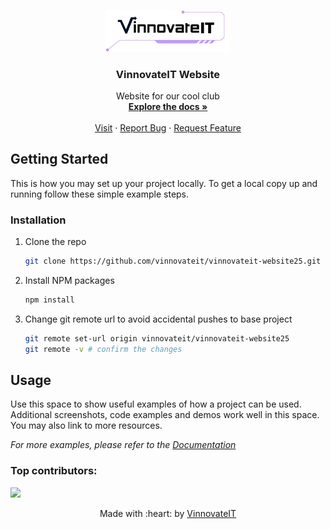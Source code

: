 <a id="readme-top"></a>


<!-- Club Logo -->
<br />
<div align="center">
  <a href="https://github.com/vinnovateit/repo_name">
    <picture>
      <source media="(prefers-color-scheme: dark)" srcset="https://raw.githubusercontent.com/vinnovateit/.github/main/assets/whiteLogoViit.svg">
      <img alt="VinnovateIT Logo" src="https://raw.githubusercontent.com/vinnovateit/.github/main/assets/blackLogoViit.svg" width="200">
    </picture>
  </a>

<h3 align="center">VinnovateIT Website</h3>

  <p align="center">
    Website for our cool club 
    <br />
    <a href="https://github.com/vinnovateit/vinnovateit-website25"><strong>Explore the docs »</strong></a>
    <br />
    <br />
    <a href="https://github.com/vinnovateit/vinnovateit-website25">Visit</a>
    &middot;
    <a href="https://github.com/vinnovateit/vinnovateit-website25/issues/new?labels=bug&template=bug-report---.md">Report Bug</a>
    &middot;
    <a href="https://github.com/vinnovateit/vinnovateit-website25/issues/new?labels=enhancement&template=feature-request---.md">Request Feature</a>
  </p>
</div>



<!-- TABLE OF CONTENTS -->
<!-- Use if things get too long -->
<!-- <details>
  <summary>Table of Contents</summary>
  <ol>
    <li>
      <a href="#about-the-project">About The Project</a>
      <ul>
        <li><a href="#built-with">Built With</a></li>
      </ul>
    </li>
    <li><a href="#roadmap">Roadmap</a></li>
    <li>
      <a href="#getting-started">Getting Started</a>
      <ul>
        <li><a href="#prerequisites">Prerequisites</a></li>
        <li><a href="#installation">Installation</a></li>
      </ul>
    </li>
    <li><a href="#usage">Usage</a></li>
    <li><a href="#acknowledgments">Acknowledgments</a></li>
  </ol>
</details> -->



<!-- ABOUT THE PROJECT -->

<!-- Put the PROJECT LOGO here -->


<!-- ROADMAP -->




<!-- GETTING STARTED -->
## Getting Started

This is how you may set up your project locally.
To get a local copy up and running follow these simple example steps.



### Installation


1. Clone the repo
   ```sh
   git clone https://github.com/vinnovateit/vinnovateit-website25.git
   ```
2. Install NPM packages
   ```sh
   npm install
   ```
3. Change git remote url to avoid accidental pushes to base project
   ```sh
   git remote set-url origin vinnovateit/vinnovateit-website25
   git remote -v # confirm the changes
   ```





<!-- USAGE - REMOVE IF NOT NEEDED -->
## Usage

Use this space to show useful examples of how a project can be used. Additional screenshots, code examples and demos work well in this space. You may also link to more resources.

_For more examples, please refer to the [Documentation](https://github.com/vinnovateit/vinnovateit-website25)_



### Top contributors:

<a href="https://github.com/vinnovateit/vinnovateit-website25/graphs/contributors">
  <img src="https://contrib.rocks/image?repo=vinnovateit/vinnovateit-website25" />
</a>





<!-- ACKNOWLEDGMENTS -->


<p align="center">
	Made with :heart: by <a href="https://vinnovateit.com">VinnovateIT</a>
</p>


<!-- MARKDOWN LINKS & IMAGES -->
<!-- https://www.markdownguide.org/basic-syntax/#reference-style-links -->
[Next.js]: https://img.shields.io/badge/next.js-000000?&logo=nextdotjs&logoColor=white
[Next-url]: https://nextjs.org/
[React.js]: https://img.shields.io/badge/React-20232A?&logo=react&logoColor=61DAFB
[React-url]: https://reactjs.org/
[Vue.js]: https://img.shields.io/badge/Vue.js-35495E?&logo=vuedotjs&logoColor=4FC08D
[Vue-url]: https://vuejs.org/
[Angular.io]: https://img.shields.io/badge/Angular-DD0031?&logo=angular&logoColor=white
[Angular-url]: https://angular.io/
[Svelte.dev]: https://img.shields.io/badge/Svelte-4A4A55?&logo=svelte&logoColor=FF3E00
[Svelte-url]: https://svelte.dev/
[Laravel.com]: https://img.shields.io/badge/Laravel-FF2D20?&logo=laravel&logoColor=white
[Laravel-url]: https://laravel.com
[Bootstrap.com]: https://img.shields.io/badge/Bootstrap-563D7C?&logo=bootstrap&logoColor=white
[Bootstrap-url]: https://getbootstrap.com
[JQuery.com]: https://img.shields.io/badge/jQuery-0769AD?&logo=jquery&logoColor=white
[JQuery-url]: https://jquery.com 
